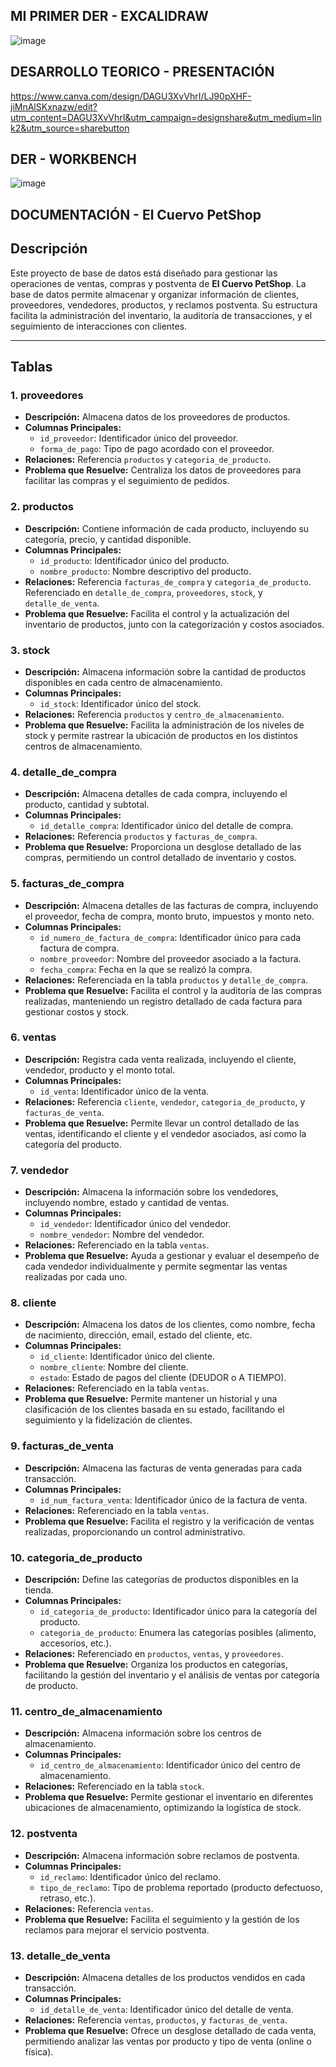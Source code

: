 ## MI PRIMER DER - EXCALIDRAW
![image](https://github.com/user-attachments/assets/cc01f4a4-3acf-404a-af70-6036922d2a7e)


## DESARROLLO TEORICO - PRESENTACIÓN
https://www.canva.com/design/DAGU3XvVhrI/LJ90pXHF-jiMnAlSKxnazw/edit?utm_content=DAGU3XvVhrI&utm_campaign=designshare&utm_medium=link2&utm_source=sharebutton

## DER - WORKBENCH 
![image](https://github.com/user-attachments/assets/8501eac6-c2a7-449c-9d16-d58ab83fa9d5)

## DOCUMENTACIÓN -  El Cuervo PetShop

## Descripción
Este proyecto de base de datos está diseñado para gestionar las operaciones de ventas, compras y postventa de **El Cuervo PetShop**. La base de datos permite almacenar y organizar información de clientes, proveedores, vendedores, productos, y reclamos postventa. Su estructura facilita la administración del inventario, la auditoría de transacciones, y el seguimiento de interacciones con clientes.

---

## Tablas
### 1. **proveedores**
   - **Descripción:** Almacena datos de los proveedores de productos.
   - **Columnas Principales:**
     - `id_proveedor`: Identificador único del proveedor.
     - `forma_de_pago`: Tipo de pago acordado con el proveedor.
   - **Relaciones:** Referencia `productos` y `categoria_de_producto`.
   - **Problema que Resuelve:** Centraliza los datos de proveedores para facilitar las compras y el seguimiento de pedidos.

### 2. **productos**
   - **Descripción:** Contiene información de cada producto, incluyendo su categoría, precio, y cantidad disponible.
   - **Columnas Principales:**
     - `id_producto`: Identificador único del producto.
     - `nombre_producto`: Nombre descriptivo del producto.
   - **Relaciones:** Referencia `facturas_de_compra` y `categoria_de_producto`. Referenciado en `detalle_de_compra`, `proveedores`, `stock`, y `detalle_de_venta`.
   - **Problema que Resuelve:** Facilita el control y la actualización del inventario de productos, junto con la categorización y costos asociados.

### 3. **stock**
   - **Descripción:** Almacena información sobre la cantidad de productos disponibles en cada centro de almacenamiento.
   - **Columnas Principales:**
     - `id_stock`: Identificador único del stock.
   - **Relaciones:** Referencia `productos` y `centro_de_almacenamiento`.
   - **Problema que Resuelve:** Facilita la administración de los niveles de stock y permite rastrear la ubicación de productos en los distintos centros de almacenamiento.
   
### 4. **detalle_de_compra**
   - **Descripción:** Almacena detalles de cada compra, incluyendo el producto, cantidad y subtotal.
   - **Columnas Principales:**
     - `id_detalle_compra`: Identificador único del detalle de compra.
   - **Relaciones:** Referencia `productos` y `facturas_de_compra`.
   - **Problema que Resuelve:** Proporciona un desglose detallado de las compras, permitiendo un control detallado de inventario y costos.
     
### 5. **facturas_de_compra**
   - **Descripción:** Almacena detalles de las facturas de compra, incluyendo el proveedor, fecha de compra, monto bruto, impuestos y monto neto.
   - **Columnas Principales:**
     - `id_numero_de_factura_de_compra`: Identificador único para cada factura de compra.
     - `nombre_proveedor`: Nombre del proveedor asociado a la factura.
     - `fecha_compra`: Fecha en la que se realizó la compra.
   - **Relaciones:** Referenciada en la tabla `productos` y `detalle_de_compra`.
   - **Problema que Resuelve:** Facilita el control y la auditoría de las compras realizadas, manteniendo un registro detallado de cada factura para gestionar costos y stock.
     
### 6. **ventas**
   - **Descripción:** Registra cada venta realizada, incluyendo el cliente, vendedor, producto y el monto total.
   - **Columnas Principales:**
     - `id_venta`: Identificador único de la venta.
   - **Relaciones:** Referencia `cliente`, `vendedor`, `categoria_de_producto`, y `facturas_de_venta`.
   - **Problema que Resuelve:** Permite llevar un control detallado de las ventas, identificando el cliente y el vendedor asociados, así como la categoría del producto.
     
### 7. **vendedor**
   - **Descripción:** Almacena la información sobre los vendedores, incluyendo nombre, estado y cantidad de ventas.
   - **Columnas Principales:**
     - `id_vendedor`: Identificador único del vendedor.
     - `nombre_vendedor`: Nombre del vendedor.
   - **Relaciones:** Referenciado en la tabla `ventas`.
   - **Problema que Resuelve:** Ayuda a gestionar y evaluar el desempeño de cada vendedor individualmente y permite segmentar las ventas realizadas por cada uno.

### 8. **cliente**
   - **Descripción:** Almacena los datos de los clientes, como nombre, fecha de nacimiento, dirección, email, estado del cliente, etc.
   - **Columnas Principales:**
     - `id_cliente`: Identificador único del cliente.
     - `nombre_cliente`: Nombre del cliente.
     - `estado`: Estado de pagos del cliente (DEUDOR o A TIEMPO).
   - **Relaciones:** Referenciado en la tabla `ventas`.
   - **Problema que Resuelve:** Permite mantener un historial y una clasificación de los clientes basada en su estado, facilitando el seguimiento y la fidelización de clientes.

### 9. **facturas_de_venta**
   - **Descripción:** Almacena las facturas de venta generadas para cada transacción.
   - **Columnas Principales:**
     - `id_num_factura_venta`: Identificador único de la factura de venta.
   - **Relaciones:** Referenciado en la tabla `ventas`.
   - **Problema que Resuelve:** Facilita el registro y la verificación de ventas realizadas, proporcionando un control administrativo.

### 10. **categoria_de_producto**
   - **Descripción:** Define las categorías de productos disponibles en la tienda.
   - **Columnas Principales:**
     - `id_categoria_de_producto`: Identificador único para la categoría del producto.
     - `categoria_de_producto`: Enumera las categorías posibles (alimento, accesorios, etc.).
   - **Relaciones:** Referenciado en `productos`, `ventas`, y `proveedores`.
   - **Problema que Resuelve:** Organiza los productos en categorías, facilitando la gestión del inventario y el análisis de ventas por categoría de producto.

### 11. **centro_de_almacenamiento**
   - **Descripción:** Almacena información sobre los centros de almacenamiento.
   - **Columnas Principales:**
     - `id_centro_de_almacenamiento`: Identificador único del centro de almacenamiento.
   - **Relaciones:** Referenciado en la tabla `stock`.
   - **Problema que Resuelve:** Permite gestionar el inventario en diferentes ubicaciones de almacenamiento, optimizando la logística de stock.

### 12. **postventa**
   - **Descripción:** Almacena información sobre reclamos de postventa.
   - **Columnas Principales:**
     - `id_reclamo`: Identificador único del reclamo.
     - `tipo_de_reclamo`: Tipo de problema reportado (producto defectuoso, retraso, etc.).
   - **Relaciones:** Referencia `ventas`.
   - **Problema que Resuelve:** Facilita el seguimiento y la gestión de los reclamos para mejorar el servicio postventa.

### 13. **detalle_de_venta**
   - **Descripción:** Almacena detalles de los productos vendidos en cada transacción.
   - **Columnas Principales:**
     - `id_detalle_de_venta`: Identificador único del detalle de venta.
   - **Relaciones:** Referencia `ventas`, `productos`, y `facturas_de_venta`.
   - **Problema que Resuelve:** Ofrece un desglose detallado de cada venta, permitiendo analizar las ventas por producto y tipo de venta (online o física).


